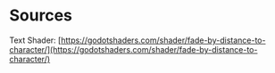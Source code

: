 # Sources
Text Shader: [https://godotshaders.com/shader/fade-by-distance-to-character/](https://godotshaders.com/shader/fade-by-distance-to-character/)
